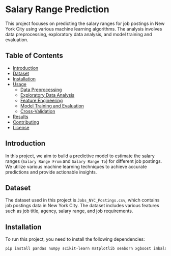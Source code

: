 # Salary Range Prediction

This project focuses on predicting the salary ranges for job postings in New York City using various machine learning algorithms. The analysis involves data preprocessing, exploratory data analysis, and model training and evaluation.

## Table of Contents
- [Introduction](#introduction)
- [Dataset](#dataset)
- [Installation](#installation)
- [Usage](#usage)
  - [Data Preprocessing](#data-preprocessing)
  - [Exploratory Data Analysis](#exploratory-data-analysis)
  - [Feature Engineering](#feature-engineering)
  - [Model Training and Evaluation](#model-training-and-evaluation)
  - [Cross-Validation](#cross-validation)
- [Results](#results)
- [Contributing](#contributing)
- [License](#license)

## Introduction

In this project, we aim to build a predictive model to estimate the salary ranges (`Salary Range From` and `Salary Range To`) for different job postings. We utilize various machine learning techniques to achieve accurate predictions and provide actionable insights.

## Dataset

The dataset used in this project is `Jobs_NYC_Postings.csv`, which contains job postings data in New York City. The dataset includes various features such as job title, agency, salary range, and job requirements.

## Installation

To run this project, you need to install the following dependencies:

```bash
pip install pandas numpy scikit-learn matplotlib seaborn xgboost imbalanced-learn
